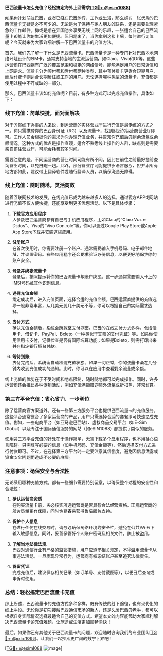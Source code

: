 **巴西流量卡怎么充值？轻松搞定海外上网需求[[TG💪+ @esim1088](https://t.me/s/esim1088)]**

如果你计划前往巴西，或者已经在巴西旅行、工作或生活，那么拥有一张优质的巴西流量卡无疑是必不可少的。无论是为了保持与家人朋友的联系，还是需要处理紧急的工作邮件，抑或是想在异国他乡享受无线上网的乐趣，一张适合自己的巴西流量卡都能让你的生活更加便捷。但问题来了，当你拿到这张卡后，如何进行充值呢？今天就来为大家详细讲解一下巴西流量卡的充值方法。

首先，我们先了解一下什么是巴西流量卡。巴西流量卡是一种专门针对巴西本地网络环境设计的SIM卡，通常支持当地的主流运营商，如Claro、Vivo和Oi等。这些运营商在巴西拥有广泛的覆盖范围和稳定的网络信号，能够满足用户的日常通信和上网需求。流量卡分为预付费和后付费两种类型，其中预付费卡更适合短期用户，而后付费卡则适合长期居住或工作的用户。无论选择哪种类型的流量卡，充值都是使用过程中不可或缺的一部分。

那么，巴西流量卡该如何充值呢？目前，有多种方式可以完成充值操作，具体如下：

### **线下充值：简单快捷，面对面解决**
对于习惯线下办事的人来说，到运营商的实体营业厅进行充值是最传统的方式之一。你只需携带你的巴西身份证（RG）以及流量卡，找到附近的运营商营业厅即可。工作人员会根据你的需求为你办理充值业务，并告知你充值后的剩余流量或余额情况。这种方式的优点是操作直观，适合不熟悉线上操作的人群，缺点则是需要亲自前往营业厅，可能会耗费较多时间。

需要注意的是，不同运营商的营业时间可能有所不同，因此在前往之前最好提前查询营业时间，以免白跑一趟。此外，部分营业厅可能提供多语言服务，但并非所有地方都如此，建议带上翻译软件或随行翻译人员，以确保沟通无障碍。

### **线上充值：随时随地，灵活高效**
随着互联网技术的发展，在线充值已成为越来越多人的选择。通过官方APP或网站进行充值不仅方便快捷，还能享受到更多优惠活动。以下是具体步骤：

1. **下载官方应用程序**  
   大多数巴西运营商都有自己的手机应用程序，比如Claro的“Claro Voz e Dados”、Vivo的“Vivo Controle”等。你可以通过Google Play Store或Apple App Store下载并安装这些应用。

2. **注册账户**  
   在首次使用时，你需要注册一个账户。通常需要输入手机号码、电子邮件地址，并设置密码。有些应用程序还会要求验证身份信息，以便更好地保护你的账户安全。

3. **登录并绑定流量卡**  
   登录后，按照提示将你的巴西流量卡与账户绑定。这一步通常需要输入卡上的IMSI号码或其他识别信息。

4. **选择充值金额**  
   绑定成功后，进入充值页面，选择合适的充值金额。巴西运营商提供的充值选项一般非常丰富，从几美元到几十美元不等，你可以根据自己的实际需求选择。

5. **支付方式**  
   确认充值金额后，系统会跳转至支付界面。巴西的在线支付方式多样，包括信用卡、借记卡、PayPal、Boleto（一种类似于支票的支付凭证）等。如果你使用信用卡支付，记得检查是否有国际结算功能；如果是Boleto，则需打印出来并在指定银行柜台付款。

6. **等待到账**  
   支付完成后，系统会自动检测充值状态。如果一切正常，你的流量卡会在几分钟内收到充值成功的通知。此时，你可以在应用中查看剩余流量或余额。

线上充值的优势在于不受时间和地点限制，随时随地都可以完成操作。同时，许多运营商还会推出各种促销活动，例如充值满额赠送额外流量或折扣等，非常划算。

### **第三方平台充值：省心省力，一步到位**
除了运营商官方渠道外，还有一些第三方服务平台也提供巴西流量卡的充值服务。这些平台通常整合了多家运营商的产品，用户只需选择合适的套餐即可快速完成充值。例如，一些电商平台（如亚马逊巴西站）、虚拟商品交易平台（如E-Sim Global）以及专注于国际通信服务的网站（如eSIM1088）都提供了类似的服务。

使用第三方平台充值的好处在于操作简单，无需下载多个应用程序，也不用担心语言障碍。只需填写必要的信息（如手机号码、充值金额等），然后选择支付方式进行付款即可。不过，在选择第三方平台时一定要注意其信誉度，避免因信息泄露或资金安全问题而造成不必要的麻烦。

### **注意事项：确保安全与合法性**
无论采用哪种充值方式，都有一些细节需要特别留意，以确保整个过程的安全性和合法性：

1. **确认运营商资质**  
   在购买流量卡前，务必核实所选运营商是否具有合法经营资格。正规运营商的服务质量更有保障，同时也更容易获得售后服务支持。

2. **保护个人信息**  
   在进行任何在线交易时，请务必确保网络环境的安全性，避免在公共Wi-Fi下输入敏感信息。同时，妥善保管好个人账户密码及相关文件，防止被盗用。

3. **了解当地法律法规**  
   巴西对通信行业有严格的监管措施，用户应遵守相关规定，不得滥用流量卡从事违法活动。一旦发现异常行为，运营商有权冻结账户甚至追究法律责任。

4. **保留凭证**  
   完成充值后，建议保存相关记录（如订单号、支付截图等），以便日后查询或申诉时使用。

### **总结：轻松搞定巴西流量卡充值**
综上所述，巴西流量卡的充值方式多种多样，既有传统的线下途径，也有现代化的线上手段。无论你是初次接触巴西通信市场的新人，还是久居巴西的老手，都可以根据自身实际情况选择最适合自己的充值方式。希望本文的内容能帮助大家顺利解决巴西流量卡的充值难题，让旅途或生活更加顺畅愉快！

最后，如果你还有其他关于巴西流量卡的问题，欢迎随时咨询我们的专业团队[[TG💪+ @esim1088](https://t.me/s/esim1088)]。让我们一起探索更广阔的数字世界吧！

[[TG💪+ @esim1088](https://t.me/s/esim1088) ![Image](https://i.postimg.cc/4NQfJmqS/Snipaste-2025-05-13-00-14-12.png)]